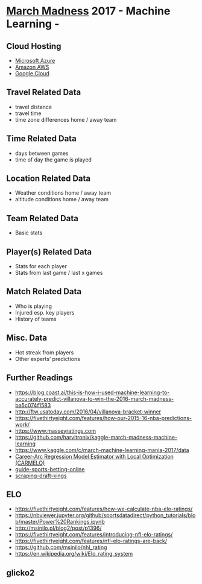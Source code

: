 # [March Madness](http://www.ncaa.com/march-madness) 2017 - Machine Learning -

## Cloud Hosting
- [Microsoft Azure](https://azure.microsoft.com/de-de/)
- [Amazon AWS](https://aws.amazon.com/?nc2=h_lg)
- [Google Cloud](https://cloud.google.com/pricing/?hl=de)


## Travel Related Data
- travel distance
- travel time
- time zone differences home / away team

## Time Related Data
- days between games
- time of day the game is played

## Location Related Data
- Weather conditions home / away team
- altitude conditions home / away team

## Team Related Data
- Basic stats

## Player(s) Related Data
- Stats for each player
- Stats from last game / last x games

## Match Related Data
- Who is playing
- Injured esp. key players
- History of teams

## Misc. Data
- Hot streak from players
- Other experts’ predictions

## Further Readings
- https://blog.coast.ai/this-is-how-i-used-machine-learning-to-accurately-predict-villanova-to-win-the-2016-march-madness-ba5c074f1583
- http://ftw.usatoday.com/2016/04/villanova-bracket-winner
- https://fivethirtyeight.com/features/how-our-2015-16-nba-predictions-work/
- https://www.masseyratings.com
- https://github.com/harvitronix/kaggle-march-madness-machine-learning
- https://www.kaggle.com/c/march-machine-learning-mania-2017/data
- [Career-Arc Regression Model Estimator with Local Optimization (CARMELO)](https://projects.fivethirtyeight.com/carmelo/)
- [guide-sports-betting-online](https://www.ergosum.co/guide-sports-betting-online/)
- [scraping-draft-kings](https://www.ergosum.co/scraping-draft-kings-contests/)

## ELO
- https://fivethirtyeight.com/features/how-we-calculate-nba-elo-ratings/
- https://nbviewer.jupyter.org/github/sportsdatadirect/python_tutorials/blob/master/Power%20Rankings.ipynb
- http://msinilo.pl/blog2/post/p1396/
- https://fivethirtyeight.com/features/introducing-nfl-elo-ratings/
- https://fivethirtyeight.com/features/nfl-elo-ratings-are-back/
- https://github.com/msinilo/nhl_rating
- https://en.wikipedia.org/wiki/Elo_rating_system

## glicko2
